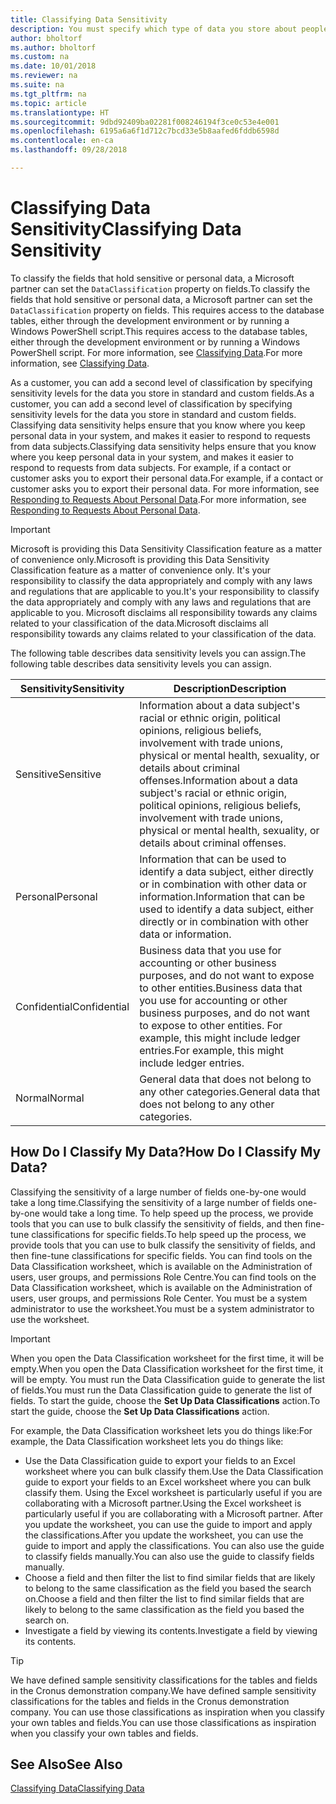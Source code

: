 ```yaml
---
title: Classifying Data Sensitivity
description: You must specify which type of data you store about people so that you can respond to data subject requests.
author: bholtorf
ms.author: bholtorf
ms.custom: na
ms.date: 10/01/2018
ms.reviewer: na
ms.suite: na
ms.tgt_pltfrm: na
ms.topic: article
ms.translationtype: HT
ms.sourcegitcommit: 9dbd92409ba02281f008246194f3ce0c53e4e001
ms.openlocfilehash: 6195a6a6f1d712c7bcd33e5b8aafed6fddb6598d
ms.contentlocale: en-ca
ms.lasthandoff: 09/28/2018

---
```


# <a name="classifying-data-sensitivity"></a><span data-ttu-id="cd0e0-103">Classifying Data Sensitivity</span><span class="sxs-lookup"><span data-stu-id="cd0e0-103">Classifying Data Sensitivity</span></span>
<span data-ttu-id="cd0e0-104">To classify the fields that hold sensitive or personal data, a Microsoft partner can set the ```DataClassification``` property on fields.</span><span class="sxs-lookup"><span data-stu-id="cd0e0-104">To classify the fields that hold sensitive or personal data, a Microsoft partner can set the ```DataClassification``` property on fields.</span></span> <span data-ttu-id="cd0e0-105">This requires access to the database tables, either through the development environment or by running a Windows PowerShell script.</span><span class="sxs-lookup"><span data-stu-id="cd0e0-105">This requires access to the database tables, either through the development environment or by running a Windows PowerShell script.</span></span> <span data-ttu-id="cd0e0-106">For more information, see [Classifying Data](https://docs.microsoft.com/en-us/dynamics-nav/classifying-data).</span><span class="sxs-lookup"><span data-stu-id="cd0e0-106">For more information, see [Classifying Data](https://docs.microsoft.com/en-us/dynamics-nav/classifying-data).</span></span>  

<span data-ttu-id="cd0e0-107">As a customer, you can add a second level of classification by specifying sensitivity levels for the data you store in standard and custom fields.</span><span class="sxs-lookup"><span data-stu-id="cd0e0-107">As a customer, you can add a second level of classification by specifying sensitivity levels for the data you store in standard and custom fields.</span></span> <span data-ttu-id="cd0e0-108">Classifying data sensitivity helps ensure that you know where you keep personal data in your system, and makes it easier to respond to requests from data subjects.</span><span class="sxs-lookup"><span data-stu-id="cd0e0-108">Classifying data sensitivity helps ensure that you know where you keep personal data in your system, and makes it easier to respond to requests from data subjects.</span></span> <span data-ttu-id="cd0e0-109">For example, if a contact or customer asks you to export their personal data.</span><span class="sxs-lookup"><span data-stu-id="cd0e0-109">For example, if a contact or customer asks you to export their personal data.</span></span> <span data-ttu-id="cd0e0-110">For more information, see [Responding to Requests About Personal Data](admin-responding-to-requests-about-personal-data.md).</span><span class="sxs-lookup"><span data-stu-id="cd0e0-110">For more information, see [Responding to Requests About Personal Data](admin-responding-to-requests-about-personal-data.md).</span></span>

> [!Important]
> <span data-ttu-id="cd0e0-111">Microsoft is providing this Data Sensitivity Classification feature as a matter of convenience only.</span><span class="sxs-lookup"><span data-stu-id="cd0e0-111">Microsoft is providing this Data Sensitivity Classification feature as a matter of convenience only.</span></span> <span data-ttu-id="cd0e0-112">It's your responsibility to classify the data appropriately and comply with any laws and regulations that are applicable to you.</span><span class="sxs-lookup"><span data-stu-id="cd0e0-112">It's your responsibility to classify the data appropriately and comply with any laws and regulations that are applicable to you.</span></span> <span data-ttu-id="cd0e0-113">Microsoft disclaims all responsibility towards any claims related to your classification of the data.</span><span class="sxs-lookup"><span data-stu-id="cd0e0-113">Microsoft disclaims all responsibility towards any claims related to your classification of the data.</span></span>  

<span data-ttu-id="cd0e0-114">The following table describes data sensitivity levels you can assign.</span><span class="sxs-lookup"><span data-stu-id="cd0e0-114">The following table describes data sensitivity levels you can assign.</span></span>

|<span data-ttu-id="cd0e0-115">Sensitivity</span><span class="sxs-lookup"><span data-stu-id="cd0e0-115">Sensitivity</span></span>|<span data-ttu-id="cd0e0-116">Description</span><span class="sxs-lookup"><span data-stu-id="cd0e0-116">Description</span></span>|
|----|----|
|<span data-ttu-id="cd0e0-117">Sensitive</span><span class="sxs-lookup"><span data-stu-id="cd0e0-117">Sensitive</span></span> | <span data-ttu-id="cd0e0-118">Information about a data subject's racial or ethnic origin, political opinions, religious beliefs, involvement with trade unions, physical or mental health, sexuality, or details about criminal offenses.</span><span class="sxs-lookup"><span data-stu-id="cd0e0-118">Information about a data subject's racial or ethnic origin, political opinions, religious beliefs, involvement with trade unions, physical or mental health, sexuality, or details about criminal offenses.</span></span> |
|<span data-ttu-id="cd0e0-119">Personal</span><span class="sxs-lookup"><span data-stu-id="cd0e0-119">Personal</span></span> | <span data-ttu-id="cd0e0-120">Information that can be used to identify a data subject, either directly or in combination with other data or information.</span><span class="sxs-lookup"><span data-stu-id="cd0e0-120">Information that can be used to identify a data subject, either directly or in combination with other data or information.</span></span>|
|<span data-ttu-id="cd0e0-121">Confidential</span><span class="sxs-lookup"><span data-stu-id="cd0e0-121">Confidential</span></span> | <span data-ttu-id="cd0e0-122">Business data that you use for accounting or other business purposes, and do not want to expose to other entities.</span><span class="sxs-lookup"><span data-stu-id="cd0e0-122">Business data that you use for accounting or other business purposes, and do not want to expose to other entities.</span></span> <span data-ttu-id="cd0e0-123">For example, this might include ledger entries.</span><span class="sxs-lookup"><span data-stu-id="cd0e0-123">For example, this might include ledger entries.</span></span>|
|<span data-ttu-id="cd0e0-124">Normal</span><span class="sxs-lookup"><span data-stu-id="cd0e0-124">Normal</span></span> | <span data-ttu-id="cd0e0-125">General data that does not belong to any other categories.</span><span class="sxs-lookup"><span data-stu-id="cd0e0-125">General data that does not belong to any other categories.</span></span>|

## <a name="how-do-i-classify-my-data"></a><span data-ttu-id="cd0e0-126">How Do I Classify My Data?</span><span class="sxs-lookup"><span data-stu-id="cd0e0-126">How Do I Classify My Data?</span></span>
<span data-ttu-id="cd0e0-127">Classifying the sensitivity of a large number of fields one-by-one would take a long time.</span><span class="sxs-lookup"><span data-stu-id="cd0e0-127">Classifying the sensitivity of a large number of fields one-by-one would take a long time.</span></span> <span data-ttu-id="cd0e0-128">To help speed up the process, we provide tools that you can use to bulk classify the sensitivity of fields, and then fine-tune classifications for specific fields.</span><span class="sxs-lookup"><span data-stu-id="cd0e0-128">To help speed up the process, we provide tools that you can use to bulk classify the sensitivity of fields, and then fine-tune classifications for specific fields.</span></span> <span data-ttu-id="cd0e0-129">You can find tools on the Data Classification worksheet, which is available on the Administration of users, user groups, and permissions Role Centre.</span><span class="sxs-lookup"><span data-stu-id="cd0e0-129">You can find tools on the Data Classification worksheet, which is available on the Administration of users, user groups, and permissions Role Center.</span></span> <span data-ttu-id="cd0e0-130">You must be a system administrator to use the worksheet.</span><span class="sxs-lookup"><span data-stu-id="cd0e0-130">You must be a system administrator to use the worksheet.</span></span>

> [!Important]
> <span data-ttu-id="cd0e0-131">When you open the Data Classification worksheet for the first time, it will be empty.</span><span class="sxs-lookup"><span data-stu-id="cd0e0-131">When you open the Data Classification worksheet for the first time, it will be empty.</span></span> <span data-ttu-id="cd0e0-132">You must run the Data Classification guide to generate the list of fields.</span><span class="sxs-lookup"><span data-stu-id="cd0e0-132">You must run the Data Classification guide to generate the list of fields.</span></span> <span data-ttu-id="cd0e0-133">To start the guide, choose the **Set Up Data Classifications** action.</span><span class="sxs-lookup"><span data-stu-id="cd0e0-133">To start the guide, choose the **Set Up Data Classifications** action.</span></span>

<span data-ttu-id="cd0e0-134">For example, the Data Classification worksheet lets you do things like:</span><span class="sxs-lookup"><span data-stu-id="cd0e0-134">For example, the Data Classification worksheet lets you do things like:</span></span>  

* <span data-ttu-id="cd0e0-135">Use the Data Classification guide to export your fields to an Excel worksheet where you can bulk classify them.</span><span class="sxs-lookup"><span data-stu-id="cd0e0-135">Use the Data Classification guide to export your fields to an Excel worksheet where you can bulk classify them.</span></span> <span data-ttu-id="cd0e0-136">Using the Excel worksheet is particularly useful if you are collaborating with a Microsoft partner.</span><span class="sxs-lookup"><span data-stu-id="cd0e0-136">Using the Excel worksheet is particularly useful if you are collaborating with a Microsoft partner.</span></span> <span data-ttu-id="cd0e0-137">After you update the worksheet, you can use the guide to import and apply the classifications.</span><span class="sxs-lookup"><span data-stu-id="cd0e0-137">After you update the worksheet, you can use the guide to import and apply the classifications.</span></span> <span data-ttu-id="cd0e0-138">You can also use the guide to classify fields manually.</span><span class="sxs-lookup"><span data-stu-id="cd0e0-138">You can also use the guide to classify fields manually.</span></span>  
* <span data-ttu-id="cd0e0-139">Choose a field and then filter the list to find similar fields that are likely to belong to the same classification as the field you based the search on.</span><span class="sxs-lookup"><span data-stu-id="cd0e0-139">Choose a field and then filter the list to find similar fields that are likely to belong to the same classification as the field you based the search on.</span></span>  
* <span data-ttu-id="cd0e0-140">Investigate a field by viewing its contents.</span><span class="sxs-lookup"><span data-stu-id="cd0e0-140">Investigate a field by viewing its contents.</span></span>  

> [!Tip]
> <span data-ttu-id="cd0e0-141">We have defined sample sensitivity classifications for the tables and fields in the Cronus demonstration company.</span><span class="sxs-lookup"><span data-stu-id="cd0e0-141">We have defined sample sensitivity classifications for the tables and fields in the Cronus demonstration company.</span></span> <span data-ttu-id="cd0e0-142">You can use those classifications as inspiration when you classify your own tables and fields.</span><span class="sxs-lookup"><span data-stu-id="cd0e0-142">You can use those classifications as inspiration when you classify your own tables and fields.</span></span>

## <a name="see-also"></a><span data-ttu-id="cd0e0-143">See Also</span><span class="sxs-lookup"><span data-stu-id="cd0e0-143">See Also</span></span>
[<span data-ttu-id="cd0e0-144">Classifying Data</span><span class="sxs-lookup"><span data-stu-id="cd0e0-144">Classifying Data</span></span>](https://docs.microsoft.com/en-us/dynamics-nav/classifying-data)  

